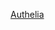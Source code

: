 <p align="left">
  <a href="https://github.com/vdarkobar/Authelia">Authelia</a>
  <br><br>
</p> 
  
